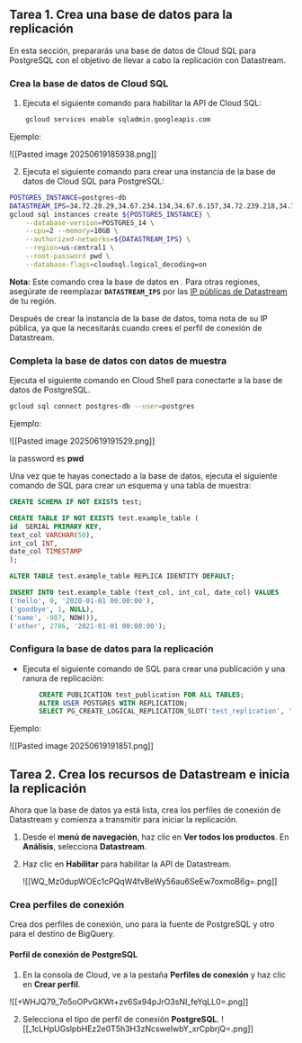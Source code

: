 
## Tarea 1. Crea una base de datos para la replicación

En esta sección, prepararás una base de datos de Cloud SQL para PostgreSQL con el objetivo de llevar a cabo la replicación con Datastream.

### Crea la base de datos de Cloud SQL

1. Ejecuta el siguiente comando para habilitar la API de Cloud SQL:
```bash
	gcloud services enable sqladmin.googleapis.com
```

Ejemplo:

![[Pasted image 20250619185938.png]]


2. Ejecuta el siguiente comando para crear una instancia de la base de datos de Cloud SQL para PostgreSQL:

```bash
POSTGRES_INSTANCE=postgres-db
DATASTREAM_IPS=34.72.28.29,34.67.234.134,34.67.6.157,34.72.239.218,34.71.242.81
gcloud sql instances create ${POSTGRES_INSTANCE} \
    --database-version=POSTGRES_14 \
    --cpu=2 --memory=10GB \
    --authorized-networks=${DATASTREAM_IPS} \
    --region=us-central1 \
    --root-password pwd \
    --database-flags=cloudsql.logical_decoding=on
```

**Nota:** Este comando crea la base de datos en . Para otras regiones, asegúrate de reemplazar **`DATASTREAM_IPS`** por las [IP públicas de Datastream](https://cloud.google.com/datastream/docs/ip-allowlists-and-regions) de tu región.

Después de crear la instancia de la base de datos, toma nota de su IP pública, ya que la necesitarás cuando crees el perfil de conexión de Datastream.

### Completa la base de datos con datos de muestra

Ejecuta el siguiente comando en Cloud Shell para conectarte a la base de datos de PostgreSQL.

```bash
gcloud sql connect postgres-db --user=postgres
```

Ejemplo:

![[Pasted image 20250619191529.png]]

la password es **pwd**

Una vez que te hayas conectado a la base de datos, ejecuta el siguiente comando de SQL para crear un esquema y una tabla de muestra:


```sql
CREATE SCHEMA IF NOT EXISTS test;

CREATE TABLE IF NOT EXISTS test.example_table (
id  SERIAL PRIMARY KEY,
text_col VARCHAR(50),
int_col INT,
date_col TIMESTAMP
);

ALTER TABLE test.example_table REPLICA IDENTITY DEFAULT; 

INSERT INTO test.example_table (text_col, int_col, date_col) VALUES
('hello', 0, '2020-01-01 00:00:00'),
('goodbye', 1, NULL),
('name', -987, NOW()),
('other', 2786, '2021-01-01 00:00:00');
```


### Configura la base de datos para la replicación

*  Ejecuta el siguiente comando de SQL para crear una publicación y una ranura de replicación:

	```sql
		CREATE PUBLICATION test_publication FOR ALL TABLES;
		ALTER USER POSTGRES WITH REPLICATION;
		SELECT PG_CREATE_LOGICAL_REPLICATION_SLOT('test_replication', 'pgoutput');
	```

Ejemplo:

![[Pasted image 20250619191851.png]]
## Tarea 2. Crea los recursos de Datastream e inicia la replicación

Ahora que la base de datos ya está lista, crea los perfiles de conexión de Datastream y comienza a transmitir para iniciar la replicación.

1. Desde el **menú de navegación**, haz clic en **Ver todos los productos**. En **Análisis**, selecciona **Datastream**.
2. Haz clic en **Habilitar** para habilitar la API de Datastream.

	![[WQ_Mz0dupWOEc1cPQqW4fvBeWy56au6SeEw7oxmoB6g=.png]]

### **Crea perfiles de conexión**

Crea dos perfiles de conexión, uno para la fuente de PostgreSQL y otro para el destino de BigQuery.

#### Perfil de conexión de PostgreSQL

1. En la consola de Cloud, ve a la pestaña **Perfiles de conexión** y haz clic en **Crear perfil**.

![[+WHJQ79_7o5oOPvGKWt+zv6Sx94pJrO3sNI_feYqLL0=.png]]

2. Selecciona el tipo de perfil de conexión **PostgreSQL**.
![[_1cLHpUGslpbHEz2e0T5h3H3zNcsweIwbY_xrCpbrjQ=.png]]
